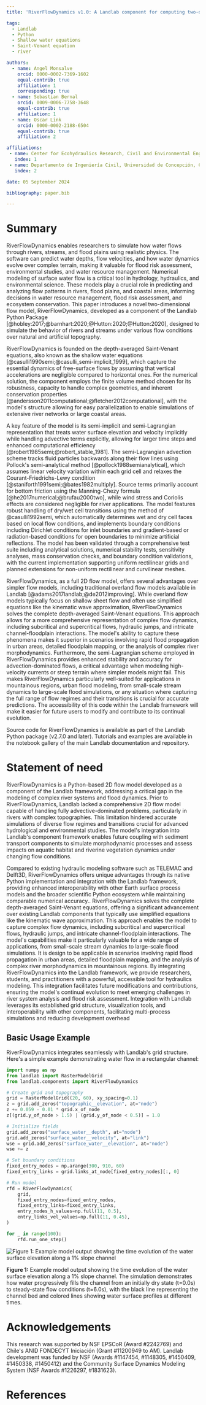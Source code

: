 ```yaml
---
title: 'RiverFlowDynamics v1.0: A Landlab component for computing two-dimensional river flow dynamics'

tags:
  - Landlab
  - Python
  - Shallow water equations
  - Saint-Venant equation
  - river

authors:
  - name: Angel Monsalve
    orcid: 0000-0002-7369-1602
    equal-contrib: true
    affiliation: 1
    corresponding: true
  - name: Sebastian Bernal
    orcid: 0009-0006-7758-3648
    equal-contrib: true
    affiliation: 1
  - name: Oscar Link
    orcid: 0000-0002-2188-6504
    equal-contrib: true
    affiliation: 2

affiliations:
 - name: Center for Ecohydraulics Research, Civil and Environmental Engineering, University of Idaho, Boise, ID, USA
   index: 1
 - name: Departamento de Ingeniería Civil, Universidad de Concepción, Concepción, Chile
   index: 2

date: 05 September 2024

bibliography: paper.bib

---
```

# Summary

RiverFlowDynamics enables researchers to simulate how water flows through rivers, streams, and flood plains using realistic physics. The software can predict water depths, flow velocities, and how water dynamics evolve over complex terrain, making it valuable for flood risk assessment, environmental studies, and water resource management. Numerical modeling of surface water flow is a critical tool in hydrology, hydraulics, and environmental science. These models play a crucial role in predicting and analyzing flow patterns in rivers, flood plains, and coastal areas, informing decisions in water resource management, flood risk assessment, and ecosystem conservation. This paper introduces a novel two-dimensional flow model, RiverFlowDynamics, developed as a component of the Landlab Python Package [@hobley:2017;@barnhart:2020;@Hutton:2020;@Hutton:2020], designed to simulate the behavior of rivers and streams under various flow conditions over natural and artificial topography.

RiverFlowDynamics is founded on the depth-averaged Saint-Venant equations, also known as the shallow water equations [@casulli1990semi;@casulli_semi-implicit_1999], which capture the essential dynamics of free-surface flows by assuming that vertical accelerations are negligible compared to horizontal ones. For the numerical solution, the component employs the finite volume method chosen for its robustness, capacity to handle complex geometries, and inherent conservation properties [@andersson2011computational;@fletcher2012computational], with the model's structure allowing for easy parallelization to enable simulations of extensive river networks or large coastal areas.

A key feature of the model is its semi-implicit and semi-Lagrangian representation that treats water surface elevation and velocity implicitly while handling advective terms explicitly, allowing for larger time steps and enhanced computational efficiency [@robert1985semi;@robert_stable_1981]. The semi-Lagrangian advection scheme tracks fluid particles backwards along their flow lines using Pollock's semi-analytical method [@pollock1988semianalytical], which assumes linear velocity variation within each grid cell and relaxes the Courant-Friedrichs-Lewy condition [@staniforth1991semi;@bates1982multiply]. Source terms primarily account for bottom friction using the Manning-Chezy formula [@he2017numerical;@brufau2000two], while wind stress and Coriolis effects are considered negligible for river applications. The model features robust handling of dry/wet cell transitions using the method of @casulli1992semi, which automatically determines wet and dry cell faces based on local flow conditions, and implements boundary conditions including Dirichlet conditions for inlet boundaries and gradient-based or radiation-based conditions for open boundaries to minimize artificial reflections. The model has been validated through a comprehensive test suite including analytical solutions, numerical stability tests, sensitivity analyses, mass conservation checks, and boundary condition validations, with the current implementation supporting uniform rectilinear grids and planned extensions for non-uniform rectilinear and curvilinear meshes.

RiverFlowDynamics, as a full 2D flow model, offers several advantages over simpler flow models, including traditional overland flow models available in Landlab [@adams2017landlab;@de2012improving]. While overland flow models typically focus on shallow sheet flow and often use simplified equations like the kinematic wave approximation, RiverFlowDynamics solves the complete depth-averaged Saint-Venant equations. This approach allows for a more comprehensive representation of complex flow dynamics, including subcritical and supercritical flows, hydraulic jumps, and intricate channel-floodplain interactions. The model's ability to capture these phenomena makes it superior in scenarios involving rapid flood propagation in urban areas, detailed floodplain mapping, or the analysis of complex river morphodynamics. Furthermore, the semi-Lagrangian scheme employed in RiverFlowDynamics provides enhanced stability and accuracy for advection-dominated flows, a critical advantage when modeling high-velocity currents or steep terrain where simpler models might fail. This makes RiverFlowDynamics particularly well-suited for applications in mountainous regions, urban flood modeling, from small-scale stream dynamics to large-scale flood simulations, or any situation where capturing the full range of flow regimes and their transitions is crucial for accurate predictions. The accessibility of this code within the Landlab framework will make it easier for future users to modify and contribute to its continual evolution.

Source code for RiverFlowDynamics is available as part of the Landlab Python package (v2.7.0 and later). Tutorials and examples are available in the notebook gallery of the main Landlab documentation and repository.

# Statement of need

RiverFlowDynamics is a Python-based 2D flow model developed as a component of the Landlab framework, addressing a critical gap in the modeling of complex river systems and flood dynamics. Prior to RiverFlowDynamics, Landlab lacked a comprehensive 2D flow model capable of handling fully advective-dominated problems, particularly in rivers with complex topographies. This limitation hindered accurate simulations of diverse flow regimes and transitions crucial for advanced hydrological and environmental studies. The model's integration into Landlab's component framework enables future coupling with sediment transport components to simulate morphodynamic processes and assess impacts on aquatic habitat and riverine vegetation dynamics under changing flow conditions.

Compared to existing hydraulic modeling software such as TELEMAC and Delft3D, RiverFlowDynamics offers unique advantages through its native Python implementation and integration with the Landlab framework, providing enhanced interoperability with other Earth surface process models and the broader scientific Python ecosystem while maintaining comparable numerical accuracy.. RiverFlowDynamics solves the complete depth-averaged Saint-Venant equations, offering a significant advancement over existing Landlab components that typically use simplified equations like the kinematic wave approximation. This approach enables the model to capture complex flow dynamics, including subcritical and supercritical flows, hydraulic jumps, and intricate channel-floodplain interactions. The model's capabilities make it particularly valuable for a wide range of applications, from small-scale stream dynamics to large-scale flood simulations. It is design to be  applicable in scenarios involving rapid flood propagation in urban areas, detailed floodplain mapping, and the analysis of complex river morphodynamics in mountainous regions. By integrating RiverFlowDynamics into the Landlab framework, we provide researchers, students, and practitioners with a powerful, accessible tool for hydraulics modeling. This integration facilitates future modifications and contributions, ensuring the model's continual evolution to meet emerging challenges in river system analysis and flood risk assessment. Integration with Landlab leverages its established grid structure, visualization tools, and interoperability with other components, facilitating multi-process simulations and reducing development overhead

## Basic Usage Example

RiverFlowDynamics integrates seamlessly with Landlab's grid structure. Here's a simple example demonstrating water flow in a rectangular channel:

```python
import numpy as np
from landlab import RasterModelGrid
from landlab.components import RiverFlowDynamics

# Create grid and topography
grid = RasterModelGrid((20, 60), xy_spacing=0.1)
z = grid.add_zeros("topographic__elevation", at="node")
z += 0.059 - 0.01 * grid.x_of_node
z[(grid.y_of_node > 1.5) | (grid.y_of_node < 0.5)] = 1.0

# Initialize fields
grid.add_zeros("surface_water__depth", at="node")
grid.add_zeros("surface_water__velocity", at="link")
wse = grid.add_zeros("surface_water__elevation", at="node")
wse += z

# Set boundary conditions
fixed_entry_nodes = np.arange(300, 910, 60)
fixed_entry_links = grid.links_at_node[fixed_entry_nodes][:, 0]

# Run model
rfd = RiverFlowDynamics(
    grid,
    fixed_entry_nodes=fixed_entry_nodes,
    fixed_entry_links=fixed_entry_links,
    entry_nodes_h_values=np.full(11, 0.5),
    entry_links_vel_values=np.full(11, 0.45),
)

for _ in range(100):
    rfd.run_one_step()
```	
![Figure 1: Example model output showing the time evolution of the water surface elevation along a 1% slope channel](water_surface_evolution.jpg)

**Figure 1:** Example model output showing the time evolution of the water surface elevation along a 1% slope channel. The simulation demonstrates how water progressively fills the channel from an initially dry state (t=0.0s) to steady-state flow conditions (t=6.0s), with the black line representing the channel bed and colored lines showing water surface profiles at different times.

# Acknowledgements
This research was supported by NSF EPSCoR (Award #2242769) and Chile's ANID FONDECYT Iniciación (Grant #11200949 to AM). Landlab development was funded by NSF (Awards #1147454, #1148305, #1450409, #1450338, #1450412) and the Community Surface Dynamics Modeling System (NSF Awards #1226297, #1831623).

# References
